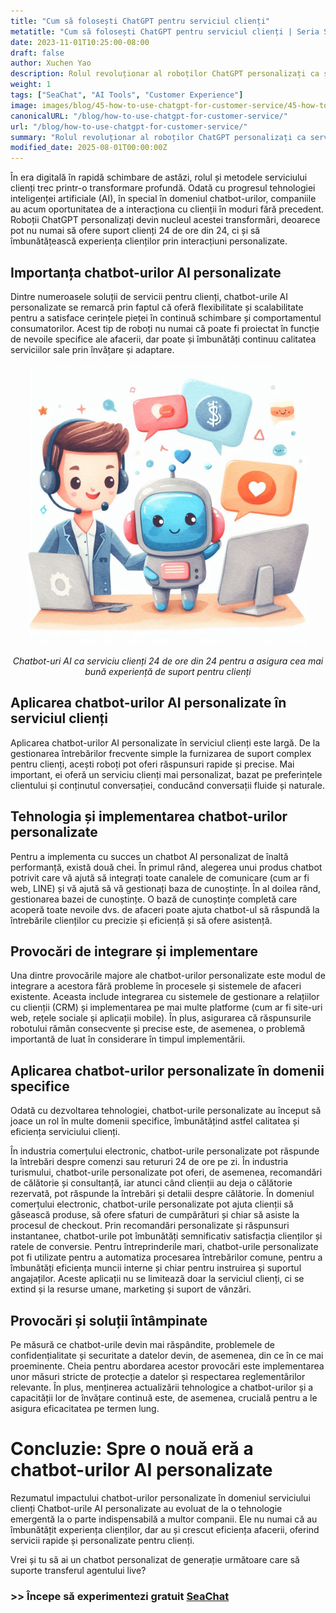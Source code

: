 ```yaml
---
title: "Cum să folosești ChatGPT pentru serviciul clienți"
metatitle: "Cum să folosești ChatGPT pentru serviciul clienți | Seria SeaChat de generație următoare"
date: 2023-11-01T10:25:00-08:00
draft: false
author: Xuchen Yao
description: Rolul revoluționar al roboților ChatGPT personalizați ca serviciu clienți. De la implementarea tehnică la aplicații multi-domeniu, analizăm importanța acestora în îmbunătățirea eficienței și calității serviciului clienți și privim spre tendințele de dezvoltare viitoare și provocările tehnologiei chatbot.
weight: 1
tags: ["SeaChat", "AI Tools", "Customer Experience"]
image: images/blog/45-how-to-use-chatgpt-for-customer-service/45-how-to-use-chatgpt-for-customer-service.png
canonicalURL: "/blog/how-to-use-chatgpt-for-customer-service/"
url: "/blog/how-to-use-chatgpt-for-customer-service/"
summary: "Rolul revoluționar al roboților ChatGPT personalizați ca serviciu clienți. De la implementarea tehnică la aplicații multi-domeniu, analizăm importanța acestora în îmbunătățirea eficienței și calității serviciului clienți și privim spre tendințele de dezvoltare viitoare și provocările tehnologiei chatbot."
modified_date: 2025-08-01T00:00:00Z
---
```


În era digitală în rapidă schimbare de astăzi, rolul și metodele serviciului clienți trec printr-o transformare profundă. Odată cu progresul tehnologiei inteligenței artificiale (AI), în special în domeniul chatbot-urilor, companiile au acum oportunitatea de a interacționa cu clienții în moduri fără precedent. Roboții ChatGPT personalizați devin nucleul acestei transformări, deoarece pot nu numai să ofere suport clienți 24 de ore din 24, ci și să îmbunătățească experiența clienților prin interacțiuni personalizate.

## Importanța chatbot-urilor AI personalizate
Dintre numeroasele soluții de servicii pentru clienți, chatbot-urile AI personalizate se remarcă prin faptul că oferă flexibilitate și scalabilitate pentru a satisface cerințele pieței în continuă schimbare și comportamentul consumatorilor. Acest tip de roboți nu numai că poate fi proiectat în funcție de nevoile specifice ale afacerii, dar poate și îmbunătăți continuu calitatea serviciilor sale prin învățare și adaptare.

<center>
<img height="450px" src="/images/blog/45-how-to-use-chatgpt-for-customer-service/1-ai-chatbot-transfer-to-live-agent.jpeg" alt="Chatbot-uri AI ca serviciu clienți 24 de ore din 24 pentru a asigura cea mai bună experiență de suport pentru clienți"/>

*Chatbot-uri AI ca serviciu clienți 24 de ore din 24 pentru a asigura cea mai bună experiență de suport pentru clienți*
</center>

## Aplicarea chatbot-urilor AI personalizate în serviciul clienți
Aplicarea chatbot-urilor AI personalizate în serviciul clienți este largă. De la gestionarea întrebărilor frecvente simple la furnizarea de suport complex pentru clienți, acești roboți pot oferi răspunsuri rapide și precise. Mai important, ei oferă un serviciu clienți mai personalizat, bazat pe preferințele clientului și conținutul conversației, conducând conversații fluide și naturale.

## Tehnologia și implementarea chatbot-urilor personalizate
Pentru a implementa cu succes un chatbot AI personalizat de înaltă performanță, există două chei. În primul rând, alegerea unui produs chatbot potrivit care vă ajută să integrați toate canalele de comunicare (cum ar fi web, LINE) și vă ajută să vă gestionați baza de cunoștințe. În al doilea rând, gestionarea bazei de cunoștințe. O bază de cunoștințe completă care acoperă toate nevoile dvs. de afaceri poate ajuta chatbot-ul să răspundă la întrebările clienților cu precizie și eficiență și să ofere asistență.

## Provocări de integrare și implementare
Una dintre provocările majore ale chatbot-urilor personalizate este modul de integrare a acestora fără probleme în procesele și sistemele de afaceri existente. Aceasta include integrarea cu sistemele de gestionare a relațiilor cu clienții (CRM) și implementarea pe mai multe platforme (cum ar fi site-uri web, rețele sociale și aplicații mobile). În plus, asigurarea că răspunsurile robotului rămân consecvente și precise este, de asemenea, o problemă importantă de luat în considerare în timpul implementării.

## Aplicarea chatbot-urilor personalizate în domenii specifice
Odată cu dezvoltarea tehnologiei, chatbot-urile personalizate au început să joace un rol în multe domenii specifice, îmbunătățind astfel calitatea și eficiența serviciului clienți.

În industria comerțului electronic, chatbot-urile personalizate pot răspunde la întrebări despre comenzi sau retururi 24 de ore pe zi. În industria turismului, chatbot-urile personalizate pot oferi, de asemenea, recomandări de călătorie și consultanță, iar atunci când clienții au deja o călătorie rezervată, pot răspunde la întrebări și detalii despre călătorie. În domeniul comerțului electronic, chatbot-urile personalizate pot ajuta clienții să găsească produse, să ofere sfaturi de cumpărături și chiar să asiste la procesul de checkout. Prin recomandări personalizate și răspunsuri instantanee, chatbot-urile pot îmbunătăți semnificativ satisfacția clienților și ratele de conversie. Pentru întreprinderile mari, chatbot-urile personalizate pot fi utilizate pentru a automatiza procesarea întrebărilor comune, pentru a îmbunătăți eficiența muncii interne și chiar pentru instruirea și suportul angajaților. Aceste aplicații nu se limitează doar la serviciul clienți, ci se extind și la resurse umane, marketing și suport de vânzări.

## Provocări și soluții întâmpinate
Pe măsură ce chatbot-urile devin mai răspândite, problemele de confidențialitate și securitate a datelor devin, de asemenea, din ce în ce mai proeminente. Cheia pentru abordarea acestor provocări este implementarea unor măsuri stricte de protecție a datelor și respectarea reglementărilor relevante. În plus, menținerea actualizării tehnologice a chatbot-urilor și a capacității lor de învățare continuă este, de asemenea, crucială pentru a le asigura eficacitatea pe termen lung.

# Concluzie: Spre o nouă eră a chatbot-urilor AI personalizate
Rezumatul impactului chatbot-urilor personalizate în domeniul serviciului clienți
Chatbot-urile AI personalizate au evoluat de la o tehnologie emergentă la o parte indispensabilă a multor companii. Ele nu numai că au îmbunătățit experiența clienților, dar au și crescut eficiența afacerii, oferind servicii rapide și personalizate pentru clienți.

Vrei și tu să ai un chatbot personalizat de generație următoare care să suporte transferul agentului live?
### >> Începe să experimentezi gratuit [SeaChat](https://chat.seasalt.ai/?utm_source=blog)
